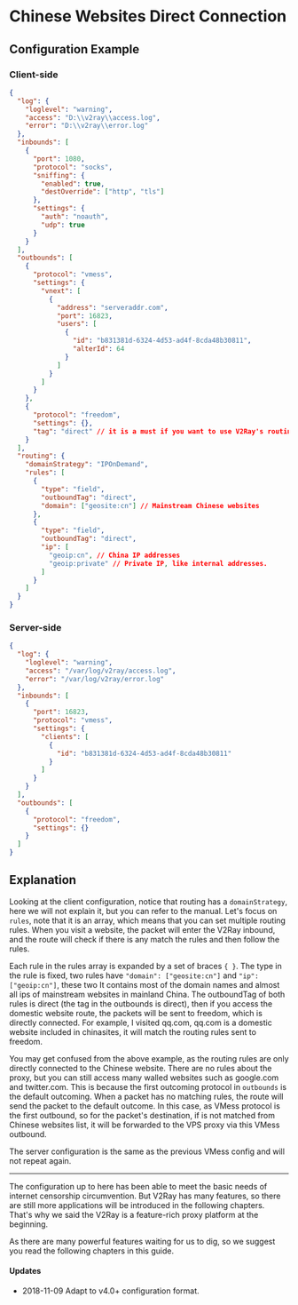 # Chinese Websites Direct Connection

## Configuration Example

### Client-side

```json
{
  "log": {
    "loglevel": "warning",
    "access": "D:\\v2ray\\access.log",
    "error": "D:\\v2ray\\error.log"
  },
  "inbounds": [
    {
      "port": 1080,
      "protocol": "socks",
      "sniffing": {
        "enabled": true,
        "destOverride": ["http", "tls"]
      },
      "settings": {
        "auth": "noauth",
        "udp": true
      }
    }
  ],
  "outbounds": [
    {
      "protocol": "vmess",
      "settings": {
        "vnext": [
          {
            "address": "serveraddr.com",
            "port": 16823,  
            "users": [
              {
                "id": "b831381d-6324-4d53-ad4f-8cda48b30811",
                "alterId": 64
              }
            ]
          }
        ]
      }
    },
    {
      "protocol": "freedom",
      "settings": {},
      "tag": "direct" // it is a must if you want to use V2Ray's routing feature. here direct is a tag of this freedom outbound, then V2Ray will know this outbound stands for "direct".
    }    
  ],
  "routing": {
    "domainStrategy": "IPOnDemand",
    "rules": [
      {
        "type": "field",
        "outboundTag": "direct",
        "domain": ["geosite:cn"] // Mainstream Chinese websites
      },
      {
        "type": "field",
        "outboundTag": "direct",
        "ip": [
          "geoip:cn", // China IP addresses
          "geoip:private" // Private IP, like internal addresses.
        ]
      }
    ]
  }
}
```

### Server-side

```json
{
  "log": {
    "loglevel": "warning",
    "access": "/var/log/v2ray/access.log",
    "error": "/var/log/v2ray/error.log"
  },
  "inbounds": [
    {
      "port": 16823,
      "protocol": "vmess",    
      "settings": {
        "clients": [
          {
            "id": "b831381d-6324-4d53-ad4f-8cda48b30811"
          }
        ]
      }
    }
  ],
  "outbounds": [
    {
      "protocol": "freedom",
      "settings": {}
    }
  ]
}
```

## Explanation

Looking at the client configuration, notice that routing has a `domainStrategy`, here we will not explain it, but you can refer to the manual. Let's focus on `rules`, note that it is an array, which means that you can set multiple routing rules. When you visit a website, the packet will enter the V2Ray inbound, and the route will check if there is any match the rules and then follow the rules.

Each rule in the rules array is expanded by a set of braces `{ }`. The type in the rule is fixed, two rules have `"domain": ["geosite:cn"]` and `"ip": ["geoip:cn"]`, these two It contains most of the domain names and almost all ips of mainstream websites in mainland China. The outboundTag of both rules is direct (the tag in the outbounds is direct), then if you access the domestic website route, the packets will be sent to freedom, which is directly connected. For example, I visited qq.com, qq.com is a domestic website included in chinasites, it will match the routing rules sent to freedom.

You may get confused from the above example, as the routing rules are only directly connected to the Chinese website. There are no rules about the proxy, but you can still access many walled websites such as google.com and twitter.com. This is because the first outcoming protocol in `outbounds` is the default outcoming. When a packet has no matching rules, the route will send the packet to the default outcome. In this case, as VMess protocol is the first outbound, so for the packet's destination, if is not matched from Chinese websites list, it will be forwarded to the VPS proxy via this VMess outbound.
<!-- ``-->

The server configuration is the same as the previous VMess config and will not repeat again.

-----
The configuration up to here has been able to meet the basic needs of internet censorship circumvention. But V2Ray has many features, so there are still more applications will be introduced in the following chapters. That's why we said the V2Ray is a feature-rich proxy platform at the beginning.

As there are many powerful features waiting for us to dig, so we suggest you read the following chapters in this guide.

#### Updates

- 2018-11-09 Adapt to v4.0+ configuration format.
